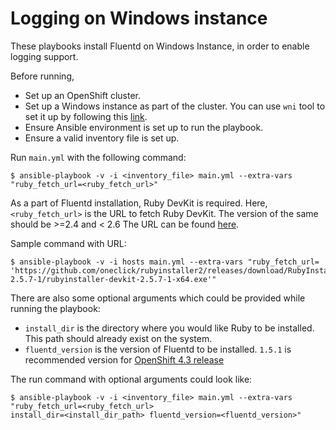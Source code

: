 # Logging on Windows instance

These playbooks install Fluentd on Windows Instance, in order to enable logging support.

Before running,
- Set up an OpenShift cluster.
- Set up a Windows instance as part of the cluster. You can use `wni` tool to set it up by following this [link](https://github.com/openshift/windows-machine-config-operator/tree/master/tools/windows-node-installer).
- Ensure Ansible environment is set up to run the playbook.
- Ensure a valid inventory file is set up.

Run `main.yml` with the following command:
```
$ ansible-playbook -v -i <inventory_file> main.yml --extra-vars "ruby_fetch_url=<ruby_fetch_url>"
```
As a part of Fluentd installation, Ruby DevKit is required.
Here, `<ruby_fetch_url>` is the URL to fetch Ruby DevKit. The version of the same should be >=2.4 and < 2.6
The URL can be found [here](https://rubyinstaller.org/downloads/).

Sample command with URL:
```
$ ansible-playbook -v -i hosts main.yml --extra-vars "ruby_fetch_url=
'https://github.com/oneclick/rubyinstaller2/releases/download/RubyInstaller-2.5.7-1/rubyinstaller-devkit-2.5.7-1-x64.exe'"
```

There are also some optional arguments which could be provided while running the playbook:
- `install_dir` is the directory where you would like Ruby to be installed.
This path should already exist on the system.
- `fluentd_version` is the version of Fluentd to be installed. `1.5.1` is recommended version for
[OpenShift 4.3 release](https://github.com/openshift/origin-aggregated-logging/tree/master/fluentd)

The run command with optional arguments could look like:
```
$ ansible-playbook -v -i <inventory_file> main.yml --extra-vars "ruby_fetch_url=<ruby_fetch_url>
install_dir=<install_dir_path> fluentd_version=<fluentd_version>"
```
